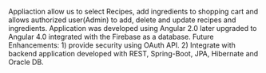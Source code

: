 Appliaction allow us to select Recipes, add ingredients to shopping cart and allows authorized user(Admin) to add, delete and update recipes and ingredients.
Application was developed using Angular 2.0 later upgraded to Angular 4.0 integrated with the Firebase as a database.
Future Enhancements: 1) provide security using OAuth API.
                     2) Integrate with backend application developed with REST, Spring-Boot, JPA, Hibernate and Oracle DB. 
